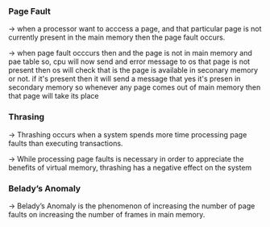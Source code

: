 <h3> Page Fault </h3>

-> when a processor want to acccess a page, and that particular page is not currently present in the main memory then the page fault occurs.

-> when page fault occcurs then and the page is not in main memory and pae table so, cpu will now send and error message to os that page is not present then os will check that is the page is available in seconary memory or not. if it's present then it will send a message that yes it's presen in secondary memory so whenever any page comes out of main memory then that page will take its place

<h3> Thrasing </h3>

-> Thrashing occurs when a system spends more time processing page faults than executing transactions.

-> While processing page faults is necessary in order to appreciate the benefits of virtual memory, thrashing has a negative effect on the system

<h3> Belady’s Anomaly </h3>

-> Belady’s Anomaly is the phenomenon of increasing the number of page faults on increasing the number of frames in main memory.